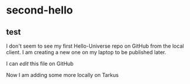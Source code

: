 # second-hello
## test
I don't seem to see my first Hello-Universe repo on GitHub from the local client. I am creating a new one on my laptop to be published later.

I can *edit* this file on GitHub

Now I am adding some more locally on Tarkus
